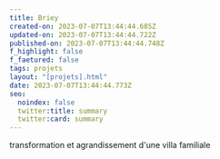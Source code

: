 ```yaml
---
title: Briey
created-on: 2023-07-07T13:44:44.685Z
updated-on: 2023-07-07T13:44:44.722Z
published-on: 2023-07-07T13:44:44.748Z
f_highlight: false
f_faetured: false
tags: projets
layout: "[projets].html"
date: 2023-07-07T13:44:44.773Z
seo:
  noindex: false
  twitter:title: summary
  twitter:card: summary
---
```

t﻿ransformation et agrandissement d'une villa familiale